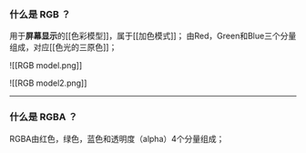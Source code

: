 ### 什么是 RGB ？
用于**屏幕显示**的[[色彩模型]]，属于[[加色模式]]；
由Red，Green和Blue三个分量组成，对应[[色光的三原色]]；

![[RGB model.png]]

![[RGB model2.png]]
***
### 什么是 RGBA ？
RGBA由红色，绿色，蓝色和透明度（alpha）4个分量组成；


